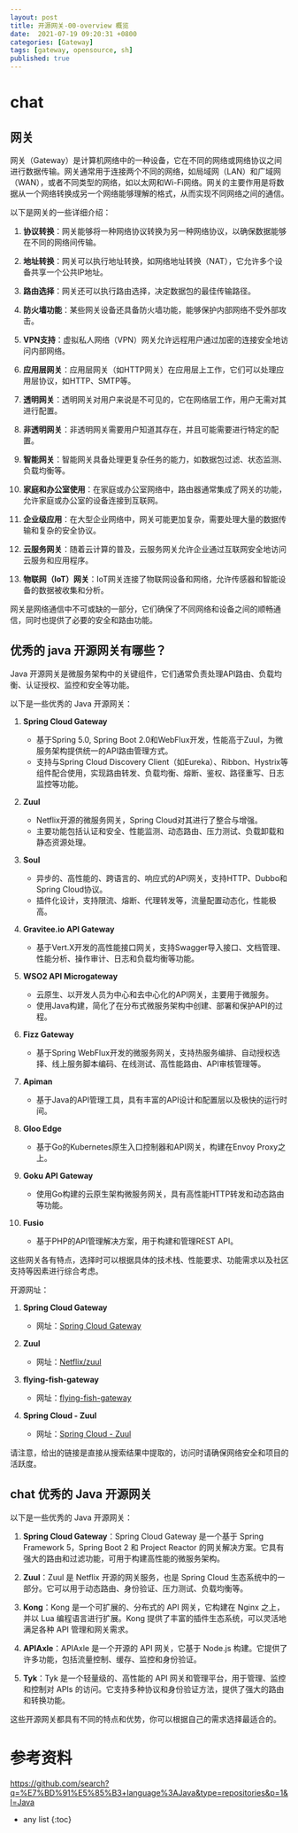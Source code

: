 ```yaml
---
layout: post
title: 开源网关-00-overview 概览
date:  2021-07-19 09:20:31 +0800
categories: [Gateway]
tags: [gateway, opensource, sh]
published: true
---
```


# chat

## 网关

网关（Gateway）是计算机网络中的一种设备，它在不同的网络或网络协议之间进行数据传输。网关通常用于连接两个不同的网络，如局域网（LAN）和广域网（WAN），或者不同类型的网络，如以太网和Wi-Fi网络。网关的主要作用是将数据从一个网络转换成另一个网络能够理解的格式，从而实现不同网络之间的通信。

以下是网关的一些详细介绍：

1. **协议转换**：网关能够将一种网络协议转换为另一种网络协议，以确保数据能够在不同的网络间传输。

2. **地址转换**：网关可以执行地址转换，如网络地址转换（NAT），它允许多个设备共享一个公共IP地址。

3. **路由选择**：网关还可以执行路由选择，决定数据包的最佳传输路径。

4. **防火墙功能**：某些网关设备还具备防火墙功能，能够保护内部网络不受外部攻击。

5. **VPN支持**：虚拟私人网络（VPN）网关允许远程用户通过加密的连接安全地访问内部网络。

6. **应用层网关**：应用层网关（如HTTP网关）在应用层上工作，它们可以处理应用层协议，如HTTP、SMTP等。

7. **透明网关**：透明网关对用户来说是不可见的，它在网络层工作，用户无需对其进行配置。

8. **非透明网关**：非透明网关需要用户知道其存在，并且可能需要进行特定的配置。

9. **智能网关**：智能网关具备处理更复杂任务的能力，如数据包过滤、状态监测、负载均衡等。

10. **家庭和办公室使用**：在家庭或办公室网络中，路由器通常集成了网关的功能，允许家庭或办公室的设备连接到互联网。

11. **企业级应用**：在大型企业网络中，网关可能更加复杂，需要处理大量的数据传输和复杂的安全协议。

12. **云服务网关**：随着云计算的普及，云服务网关允许企业通过互联网安全地访问云服务和应用程序。

13. **物联网（IoT）网关**：IoT网关连接了物联网设备和网络，允许传感器和智能设备的数据被收集和分析。

网关是网络通信中不可或缺的一部分，它们确保了不同网络和设备之间的顺畅通信，同时也提供了必要的安全和路由功能。

## 优秀的 java 开源网关有哪些？

Java 开源网关是微服务架构中的关键组件，它们通常负责处理API路由、负载均衡、认证授权、监控和安全等功能。

以下是一些优秀的 Java 开源网关：

1. **Spring Cloud Gateway**
   - 基于Spring 5.0, Spring Boot 2.0和WebFlux开发，性能高于Zuul，为微服务架构提供统一的API路由管理方式。
   - 支持与Spring Cloud Discovery Client（如Eureka）、Ribbon、Hystrix等组件配合使用，实现路由转发、负载均衡、熔断、鉴权、路径重写、日志监控等功能。

2. **Zuul**
   - Netflix开源的微服务网关，Spring Cloud对其进行了整合与增强。
   - 主要功能包括认证和安全、性能监测、动态路由、压力测试、负载卸载和静态资源处理。

3. **Soul**
   - 异步的、高性能的、跨语言的、响应式的API网关，支持HTTP、Dubbo和Spring Cloud协议。
   - 插件化设计，支持限流、熔断、代理转发等，流量配置动态化，性能极高。

4. **Gravitee.io API Gateway**
   - 基于Vert.X开发的高性能接口网关，支持Swagger导入接口、文档管理、性能分析、操作审计、日志和负载均衡等功能。

5. **WSO2 API Microgateway**
   - 云原生、以开发人员为中心和去中心化的API网关，主要用于微服务。
   - 使用Java构建，简化了在分布式微服务架构中创建、部署和保护API的过程。

6. **Fizz Gateway**
   - 基于Spring WebFlux开发的微服务网关，支持热服务编排、自动授权选择、线上服务脚本编码、在线测试、高性能路由、API审核管理等。

7. **Apiman**
   - 基于Java的API管理工具，具有丰富的API设计和配置层以及极快的运行时间。

8. **Gloo Edge**
   - 基于Go的Kubernetes原生入口控制器和API网关，构建在Envoy Proxy之上。

9. **Goku API Gateway**
   - 使用Go构建的云原生架构微服务网关，具有高性能HTTP转发和动态路由等功能。

10. **Fusio**
    - 基于PHP的API管理解决方案，用于构建和管理REST API。

这些网关各有特点，选择时可以根据具体的技术栈、性能要求、功能需求以及社区支持等因素进行综合考虑。

开源网址：

1. **Spring Cloud Gateway**
   - 网址：[Spring Cloud Gateway](https://spring.io/projects/spring-cloud-gateway/)

2. **Zuul**
   - 网址：[Netflix/zuul](https://github.com/Netflix/zuul)

3. **flying-fish-gateway**
   - 网址：[flying-fish-gateway](https://gitee.com/omsgit/flying-fish-gateway)

4. **Spring Cloud - Zuul**
   - 网址：[Spring Cloud - Zuul](https://blog.csdn.net/songjianlong/article/details/133267519)

请注意，给出的链接是直接从搜索结果中提取的，访问时请确保网络安全和项目的活跃度。

## chat 优秀的 Java 开源网关

以下是一些优秀的 Java 开源网关：

1. **Spring Cloud Gateway**：Spring Cloud Gateway 是一个基于 Spring Framework 5，Spring Boot 2 和 Project Reactor 的网关解决方案。它具有强大的路由和过滤功能，可用于构建高性能的微服务架构。

2. **Zuul**：Zuul 是 Netflix 开源的网关服务，也是 Spring Cloud 生态系统中的一部分。它可以用于动态路由、身份验证、压力测试、负载均衡等。

3. **Kong**：Kong 是一个可扩展的、分布式的 API 网关，它构建在 Nginx 之上，并以 Lua 编程语言进行扩展。Kong 提供了丰富的插件生态系统，可以灵活地满足各种 API 管理和网关需求。

4. **APIAxle**：APIAxle 是一个开源的 API 网关，它基于 Node.js 构建。它提供了许多功能，包括流量控制、缓存、监控和身份验证。

5. **Tyk**：Tyk 是一个轻量级的、高性能的 API 网关和管理平台，用于管理、监控和控制对 APIs 的访问。它支持多种协议和身份验证方法，提供了强大的路由和转换功能。

这些开源网关都具有不同的特点和优势，你可以根据自己的需求选择最适合的。

# 参考资料

https://github.com/search?q=%E7%BD%91%E5%85%B3+language%3AJava&type=repositories&p=1&l=Java

* any list
{:toc}